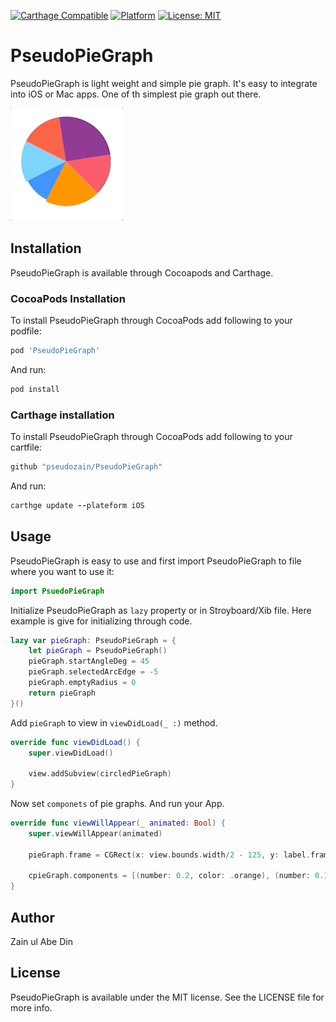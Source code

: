 
[![Carthage Compatible](https://img.shields.io/badge/Carthage-compatible-4BC51D.svg?style=flat)](https://github.com/Carthage/Carthage)
[![Platform](https://img.shields.io/cocoapods/p/Alamofire.svg?style=flat)](https://github.com/pseudozain/PseudoConstraints)
[![License: MIT](https://img.shields.io/badge/license-MIT-lightgrey.svg)](https://github.com/pseudozain/PseudoPieGraph/blob/master/LICENSE)

# PseudoPieGraph

PseudoPieGraph is light weight and simple pie graph. It's easy to integrate into iOS or Mac apps. One of th simplest pie graph out there.

![](/Resources/CirGraph1.gif)

## Installation

PseudoPieGraph is available through Cocoapods and Carthage.

### CocoaPods Installation

To install PseudoPieGraph through CocoaPods add following to your podfile:

```ruby
pod 'PseudoPieGraph'
```

And run:

```ruby
pod install
``` 

### Carthage installation

To install PseudoPieGraph through CocoaPods add following to your cartfile:

```ruby
github "pseudozain/PseudoPieGraph"
```

And run:

```ruby
carthge update --plateform iOS
```

## Usage

PseudoPieGraph is easy to use and first import PseudoPieGraph to file where you want to use it:

```swift
import PsuedoPieGraph
```
Initialize PseudoPieGraph as ```lazy``` property or in Stroyboard/Xib file. Here example is give for initializing through code.

```swift
lazy var pieGraph: PseudoPieGraph = {
    let pieGraph = PseudoPieGraph()
    pieGraph.startAngleDeg = 45
    pieGraph.selectedArcEdge = -5
    pieGraph.emptyRadius = 0
    return pieGraph
}()
```

Add ```pieGraph``` to view in ```viewDidLoad(_ :)``` method.

```swift
override func viewDidLoad() {
    super.viewDidLoad()
    
    view.addSubview(circledPieGraph)
}
```

Now set ```componets``` of pie graphs. And run your App.

```swift
override func viewWillAppear(_ animated: Bool) {
    super.viewWillAppear(animated)
    
    pieGraph.frame = CGRect(x: view.bounds.width/2 - 125, y: label.frame.origin.y + label.frame.height + 40, width: 250, height: 250)
    
    cpieGraph.components = [(number: 0.2, color: .orange), (number: 0.1, color: .systemBlue), (number: 0.15, color: .systemTeal), (number: 0.15, color: .systemRed), (number: 0.25, color: .purple), (number: 0.15, color: .systemPink)]
}
```

## Author

Zain ul Abe Din

## License

PseudoPieGraph is available under the MIT license. See the LICENSE file for more info.
